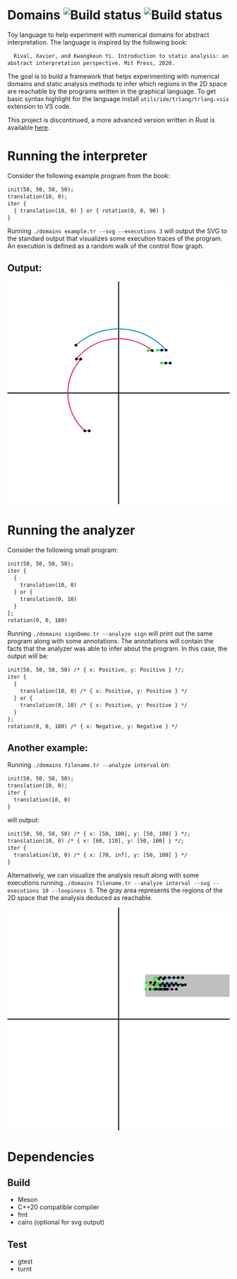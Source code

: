 # Domains ![Build status](https://github.com/Xazax-hun/domains/actions/workflows/linux.yml/badge.svg) ![Build status](https://github.com/Xazax-hun/domains/actions/workflows/linuxNoSVG.yml/badge.svg)

Toy language to help experiment with numerical domains for abstract interpretation. The language is inspired by the following book:

```
  Rival, Xavier, and Kwangkeun Yi. Introduction to static analysis: an abstract interpretation perspective. Mit Press, 2020.
```

The goal is to build a framework that helps experimenting with numerical domains and static analysis methods to
infer which regions in the 2D space are reachable by the programs written in the graphical language.
To get basic syntax highlight for the language install `utils/ide/trlang/trlang.vsix` extension to VS code.

This project is discontinued, a more advanced version written in Rust is available [here](https://github.com/Xazax-hun/domains-oxide).

# Running the interpreter

Consider the following example program from the book:
```
init(50, 50, 50, 50);
translation(10, 0);
iter {
  { translation(10, 0) } or { rotation(0, 0, 90) }
}
```

Running `./domains example.tr --svg --executions 3` will output the SVG to the standard output
that visualizes some execution traces of the program.
An execution is defined as a random walk of the control flow graph.

## Output:

![Example output](examples/example.png "Example output")

# Running the analyzer

Consider the following small program:
```
init(50, 50, 50, 50);
iter {
  {
    translation(10, 0)
  } or {
    translation(0, 10)
  }
};
rotation(0, 0, 180)
```
Running `./domains signDemo.tr --analyze sign` will print out the same program along with
some annotations. The annotations will contain the facts that the analyzer was able to
infer about the program. In this case, the output will be:
```
init(50, 50, 50, 50) /* { x: Positive, y: Positive } */;
iter {
  {
    translation(10, 0) /* { x: Positive, y: Positive } */
  } or {
    translation(0, 10) /* { x: Positive, y: Positive } */
  }
};
rotation(0, 0, 180) /* { x: Negative, y: Negative } */
```

## Another example:

Running `./domains filename.tr --analyze interval` on:
```
init(50, 50, 50, 50);
translation(10, 0);
iter {
  translation(10, 0)
}
```
will output:
```
init(50, 50, 50, 50) /* { x: [50, 100], y: [50, 100] } */;
translation(10, 0) /* { x: [60, 110], y: [50, 100] } */;
iter {
  translation(10, 0) /* { x: [70, inf], y: [50, 100] } */
}
```
Alternatively, we can visualize the analysis result along with some executions
running `./domains filename.tr --analyze interval --svg --executions 10 --loopiness 5`.
The gray area represents the regions  of the 2D space that the analysis deduced as reachable.

![Interval example output](examples/interval_example.png "Interval example output")

# Dependencies

## Build

* Meson
* C++20 compatible compiler
* fmt
* cairo (optional for svg output)

## Test

* gtest
* turnt
